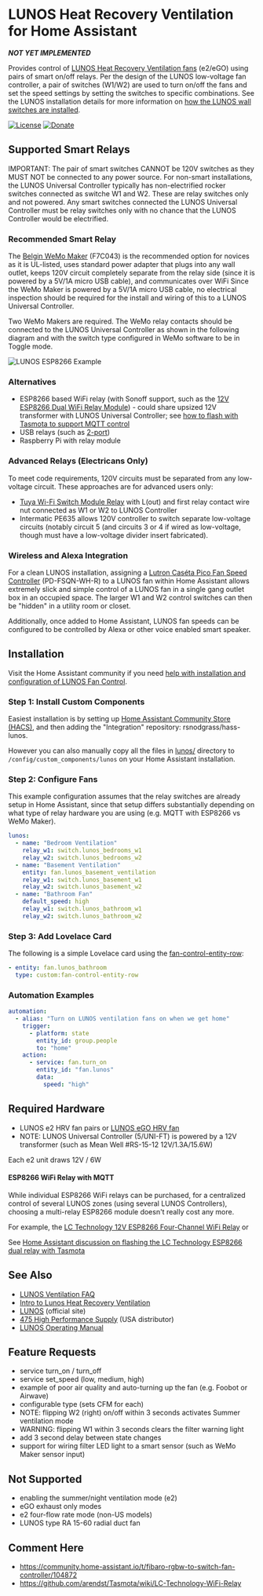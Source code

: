 # LUNOS Heat Recovery Ventilation for Home Assistant

***NOT YET IMPLEMENTED***

Provides control of [LUNOS Heat Recovery Ventilation fans](https://foursevenfive.com/blog/lunos-faq/) (e2/eGO) using pairs of smart on/off relays. Per the design of the LUNOS low-voltage fan controller, a pair of switches (W1/W2) are used to turn on/off the fans and set the speed settings by setting the switches to specific combinations. See the LUNOS installation details for more information on [how the LUNOS wall switches are installed](https://youtu.be/wQxiYQebs10?t=418).

[![License](https://img.shields.io/badge/License-Apache%202.0-blue.svg)](https://opensource.org/licenses/Apache-2.0)
[![Donate](https://img.shields.io/badge/Donate-PayPal-green.svg)](https://www.paypal.com/cgi-bin/webscr?cmd=_donations&business=WREP29UDAMB6G)

## Supported Smart Relays

IMPORTANT: The pair of smart switches CANNOT be 120V switches as they MUST NOT be connected to any power source.
For non-smart installations, the LUNOS Universal Controller typically has non-electrified rocker switches connected
as switche W1 and W2. These are relay switches only and not powered. Any smart switches connected the LUNOS Universal
Controller must be relay switches only with no chance that the LUNOS Controller would be electrified.

### Recommended Smart Relay

The [Belgin WeMo Maker](https://www.belkin.com/uk/p/P-F7C043/) (F7C043) is the recommended option for novices as it
is UL-listed, uses standard power adapter that plugs into any wall outlet, keeps 120V circuit completely
separate from the relay side (since it is powered by a 5V/1A micro USB cable), and communicates over WiFi
Since the WeMo Maker is powered by a 5V/1A micro USB cable, no electrical inspection should be required for the
install and wiring of this to a LUNOS Universal Controller.

Two WeMo Makers are required. The WeMo relay contacts should be connected to the LUNOS Universal Controller as
shown in the following diagram and with the switch type configured in WeMo software to be in Toggle mode.

![LUNOS ESP8266 Example](https://github.com/rsnodgrass/hass-lunos/blob/master/img/lunos-esp8266.png?raw=true)



### Alternatives

* ESP8266 based WiFi relay (with Sonoff support, such as the [12V ESP8266 Dual WiFi Relay Module](https://www.banggood.com/12V-ESP8266-Dual-WiFi-Relay-Module-Internet-Of-Things-Smart-Home-Mobile-APP-Remote-Switch-p-1276094.html)) - could share upsized 12V transformer with LUNOS Universal Controller; see [how to flash with Tasmota to support MQTT control](https://community.home-assistant.io/t/diy-cheap-3-esp8266-based-wifi-relay-switch-with-mqtt/40401)
* USB relays (such as [2-port](https://relaypros.com/Relay/Relay/CAT_RELAY2_USB))
* Raspberry Pi with relay module

### Advanced Relays (Electricans Only)

To meet code requirements, 120V circuits must be separated from any low-voltage circuit. These approaches are for advanced users only:

* [Tuya Wi-Fi Switch Module Relay](https://smile.amazon.com/Momentary-Inching-Self-Locking-90-264V-Compatible/dp/B07ZV73ZV7/) with L(out) and first relay contact wire nut connected as W1 or W2 to LUNOS Controller
* Intermatic PE635 allows 120V controller to switch separate low-voltage circuits (notably circuit 5 (and circuits 3 or 4 if wired as low-voltage, though must have a low-voltage divider insert fabricated).

### Wireless and Alexa Integration

For a clean LUNOS installation, assigning a [Lutron Caséta Pico Fan Speed Controller](http://www.lutron.com/TechnicalDocumentLibrary/Caseta_Fan_Control_Sell_Sheet.pdf) (PD-FSQN-WH-R) to a LUNOS fan within Home Assistant allows extremely slick and simple control of a LUNOS fan in a single gang outlet box in an occupied space. The larger W1 and W2 control switches can then be "hidden" in a utility room or closet.

Additionally, once added to Home Assistant, LUNOS fan speeds can be configured to be controlled by
Alexa or other voice enabled smart speaker.

## Installation

Visit the Home Assistant community if you need [help with installation and configuration of LUNOS Fan Control]().

### Step 1: Install Custom Components

Easiest installation is by setting up [Home Assistant Community Store (HACS)](https://github.com/custom-components/hacs), and then adding the "Integration" repository: rsnodgrass/hass-lunos.

However you can also manually copy all the files in [lunos/](https://github.com/rsnodgrass/hass-lunos/custom_components/lunos) directory to `/config/custom_components/lunos` on your Home Assistant installation.

### Step 2: Configure Fans

This example configuration assumes that the relay switches are already setup in Home Assistant, since that
setup differs substantially depending on what type of relay hardware you are using (e.g. MQTT with ESP8266 vs WeMo Maker).

```yaml
lunos:
  - name: "Bedroom Ventilation"
    relay_w1: switch.lunos_bedrooms_w1
    relay_w2: switch.lunos_bedrooms_w2
  - name: "Basement Ventilation"
    entity: fan.lunos_basement_ventilation
    relay_w1: switch.lunos_basement_w1
    relay_w2: switch.lunos_basement_w2
  - name: "Bathroom Fan"
    default_speed: high
    relay_w1: switch.lunos_bathroom_w1
    relay_w2: switch.lunos_bathroom_w2
```

### Step 3: Add Lovelace Card

The following is a simple Lovelace card using the [fan-control-entity-row](https://community.home-assistant.io/t/lovelace-fan-control-entity-row/102952):

```yaml
- entity: fan.lunos_bathroom
  type: custom:fan-control-entity-row
```

### Automation Examples

```yaml
automation:
  - alias: "Turn on LUNOS ventilation fans on when we get home"
    trigger:
      - platform: state
        entity_id: group.people
        to: "home"
    action:
      - service: fan.turn_on
        entity_id: "fan.lunos"
        data:
          speed: "high"
```

## Required Hardware

* LUNOS e2 HRV fan pairs or [LUNOS eGO HRV fan](https://foursevenfive.com/blog/introducing-the-lunos-ego/)
* NOTE: LUNOS Universal Controller (5/UNI-FT) is powered by a 12V transformer (such as Mean Well #RS-15-12 12V/1.3A/15.6W)

Each e2 unit draws 12V / 6W


#### ESP8266 WiFi Relay with MQTT


While individual ESP8266 WiFi relays can be purchased, for a centralized control of several LUNOS zones (using
several LUNOS Controllers), choosing a multi-relay ESP8266 module doesn't really cost any more.

For example, the [LC Technology 12V ESP8266 Four-Channel WiFi Relay](https://www.banggood.com/DC12V-ESP8266-Four-Channel-Wifi-Relay-IOT-Smart-Home-Phone-APP-Remote-Control-Switch-p-1317255.html) or


See [Home Assistant discussion on flashing the LC Technology ESP8266 dual relay with Tasmota](https://community.home-assistant.io/t/diy-cheap-3-esp8266-based-wifi-relay-switch-with-mqtt/40401)

## See Also

* [LUNOS Ventilation FAQ](https://foursevenfive.com/blog/lunos-faq/)
* [Intro to Lunos Heat Recovery Ventilation](https://foursevenfive.com/blog/introduction-to-lunos-e-heat-recovery-ventilation/)
* [LUNOS](https://www.lunos.de/en/) (official site)
* [475 High Performance Supply](https://foursevenfive.com/lunos-e/) (USA distributor)
* [LUNOS Operating Manual](https://foursevenfive.com/content/product/ventilation/lunos_e2/operating_manual_lunos_e2.pdf)

## Feature Requests

* service turn_on / turn_off
* service set_speed (low, medium, high)
* example of poor air quality and auto-turning up the fan (e.g. Foobot or Airwave)
* configurable type (sets CFM for each)
* NOTE: flipping W2 (right) on/off within 3 seconds activates Summer ventilation mode
* WARNING: flipping W1 within 3 seconds clears the filter warning light
* add 3 second delay between state changes
* support for wiring filter LED light to a smart sensor (such as WeMo Maker sensor input)

## Not Supported

* enabling the summer/night ventilation mode (e2)
* eGO exhaust only modes
* e2 four-flow rate mode (non-US models)
* LUNOS type RA 15-60 radial duct fan

## Comment Here

* https://community.home-assistant.io/t/fibaro-rgbw-to-switch-fan-controller/104872
* https://github.com/arendst/Tasmota/wiki/LC-Technology-WiFi-Relay
